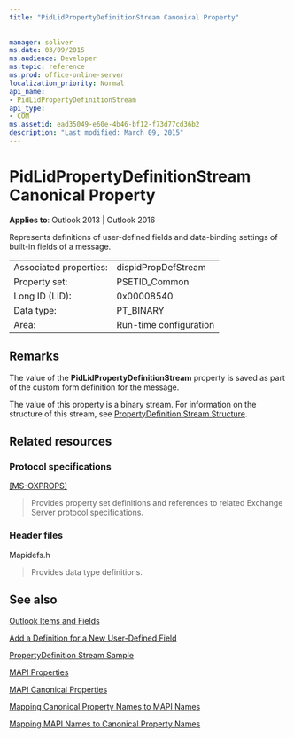 ```yaml
---
title: "PidLidPropertyDefinitionStream Canonical Property"
 
 
manager: soliver
ms.date: 03/09/2015
ms.audience: Developer
ms.topic: reference
ms.prod: office-online-server
localization_priority: Normal
api_name:
- PidLidPropertyDefinitionStream
api_type:
- COM
ms.assetid: ead35049-e60e-4b46-bf12-f73d77cd36b2
description: "Last modified: March 09, 2015"
---
```


# PidLidPropertyDefinitionStream Canonical Property

  
  
**Applies to**: Outlook 2013 | Outlook 2016 
  
Represents definitions of user-defined fields and data-binding settings of built-in fields of a message.
  
|||
|:-----|:-----|
|Associated properties:  <br/> |dispidPropDefStream  <br/> |
|Property set:  <br/> |PSETID_Common  <br/> |
|Long ID (LID):  <br/> |0x00008540  <br/> |
|Data type:  <br/> |PT_BINARY  <br/> |
|Area:  <br/> |Run-time configuration  <br/> |
   
## Remarks

The value of the **PidLidPropertyDefinitionStream** property is saved as part of the custom form definition for the message. 
  
The value of this property is a binary stream. For information on the structure of this stream, see [PropertyDefinition Stream Structure](propertydefinition-stream-structure.md). 
  
## Related resources

### Protocol specifications

[[MS-OXPROPS]](https://msdn.microsoft.com/library/f6ab1613-aefe-447d-a49c-18217230b148%28Office.15%29.aspx)
  
> Provides property set definitions and references to related Exchange Server protocol specifications.
    
### Header files

Mapidefs.h
  
> Provides data type definitions.
    
## See also



[Outlook Items and Fields](outlook-items-and-fields.md)
  
[Add a Definition for a New User-Defined Field](how-to-add-a-definition-for-a-new-user-defined-field.md)
  
[PropertyDefinition Stream Sample](propertydefinition-stream-sample.md)
  
[MAPI Properties](mapi-properties.md)
  
[MAPI Canonical Properties](mapi-canonical-properties.md)
  
[Mapping Canonical Property Names to MAPI Names](mapping-canonical-property-names-to-mapi-names.md)
  
[Mapping MAPI Names to Canonical Property Names](mapping-mapi-names-to-canonical-property-names.md)

